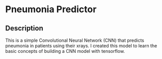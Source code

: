 # Pneumonia Predictor

## Description
This is a simple Convolutional Neural Network (CNN) that predicts pneumonia in patients using their xrays. I created this model to learn the basic concepts of building a CNN model with tensorflow.
 
